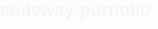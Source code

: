 # codeway-portfolio
<!DOCTYPE html>
<html>
    <head>
        <title>
            My Portfolio
        </title>
        <style>
        body {
            font-family: Arial, sans-serif;
            color: whitesmoke;
            background-image: url(https://wallpaperaccess.com/full/5652030.jpg);
            background-repeat: no-repeat;
            background-size: 100%;
            margin: 0;
            padding: 0;
        }
        
        header {
            
            text-align: center;
            padding: 20px;
        }
        footer{
            text-align: center;
            padding:20px;
            background-color: black;
        }
        
        h1 {
            margin: 0;
        }
        u{
            color:rgb(128, 113, 0);
        }
        nav {
            
            text-align: center;
            padding: 10px;
        }
        
        img{
            margin-top:10px;
            width:200px;
            height:200px;
            border-radius: 100%;
            border-left: 500px;
        }
        a{
            color:olive;
        }
        div{
            padding-top:75px;
            padding-right:250px;
        }
    </style>
    </head>
    <body>
        <header>
            <h1>Moulika Manaswini Topella</h1>
        <p>Web Developer</p>
        <img src="E:\Mouli\Photos\nandu.png">
        <p><u><b>About me:</b></u></p>
        <p>Enthusiastic and self-motivated individual with a strong work ethic.</p>
        <p>A dedicated team player known for fostering positive collaboration.</p>
        <p>Well-organized, adaptable, and committed to continuous learning for professional growth.</p>
        <p style="color:rgb(55, 128, 0);"><b>My Skills</b>: Python|C|Frontend web development|Machine Learning</p>
    <div>
        <img style="width:50px;padding-left:50px;height:50px;" src="https://previews.123rf.com/images/bestvectorstock/bestvectorstock1808/bestvectorstock180810960/107156890-achievement-vector-icon-isolated-on-transparent-background-achievement-logo-concept.jpg">
    <a href="project.html">Projects</a>
    <img style="width:50px;height:50px;padding-left: 300px;" src="https://encrypted-tbn0.gstatic.com/images?q=tbn:ANd9GcSkq4BQHY6AZoxCvKw0mL4mj2Jxtotyingoy8g9_3k1KTdSOpDMvam7veq6tzVj64sPk-o&usqp=CAU" >
    <a href="resume.html">Resume</a>
    </div>
    
    </header>
        <footer>
                <p>Copyright &copy; 2024 T M Manaswini. All rights reserved.</p>
              </footer>
    </body>
</html>
#project.html:
<!DOCTYPE html>
<html>
    <head>
        <title>
            My Portfolio
        </title>
        <style>
        body {
            font-family: Arial, sans-serif;
            color: whitesmoke;
            background-image: url(https://wallpaperaccess.com/full/5652030.jpg);
            background-repeat: no-repeat;
            background-size: 100%;
            margin: 0;
            padding: 0;
        }
        
        header {
            
            text-align: center;
            padding: 20px;
        }
        footer{
            text-align: center;
            padding:20px;
            background-color: black;
        }
        
        h1 {
            margin: 0;
        }
        u{
            color:rgb(128, 113, 0);
        }
        nav {
            
            text-align: center;
            padding: 10px;
        }
        
        img{
            margin-top:10px;
            width:200px;
            height:200px;
            border-radius: 100%;
            border-left: 500px;
        }
        a{
            color:olive;
        }
        div{
            padding-top:75px;
            padding-right:250px;
        }
    </style>
    </head>
    <body>
        <header>
            <h1>Moulika Manaswini Topella</h1>
        <p>Web Developer</p>
        <img src="E:\Mouli\Photos\nandu.png">
        <p><u><b>About me:</b></u></p>
        <p>Enthusiastic and self-motivated individual with a strong work ethic.</p>
        <p>A dedicated team player known for fostering positive collaboration.</p>
        <p>Well-organized, adaptable, and committed to continuous learning for professional growth.</p>
        <p style="color:rgb(55, 128, 0);"><b>My Skills</b>: Python|C|Frontend web development|Machine Learning</p>
    <div>
        <img style="width:50px;padding-left:50px;height:50px;" src="https://previews.123rf.com/images/bestvectorstock/bestvectorstock1808/bestvectorstock180810960/107156890-achievement-vector-icon-isolated-on-transparent-background-achievement-logo-concept.jpg">
    <a href="project.html">Projects</a>
    <img style="width:50px;height:50px;padding-left: 300px;" src="https://encrypted-tbn0.gstatic.com/images?q=tbn:ANd9GcSkq4BQHY6AZoxCvKw0mL4mj2Jxtotyingoy8g9_3k1KTdSOpDMvam7veq6tzVj64sPk-o&usqp=CAU" >
    <a href="resume.html">Resume</a>
    </div>
    
    </header>
        <footer>
                <p>Copyright &copy; 2024 T M Manaswini. All rights reserved.</p>
              </footer>
    </body>
</html>
#resume.html :
<!DOCTYPE html>
<html>
    <head>
        <title>
            RESUME
        </title>
    </head>
    <body><center> 
        <h1 style="color: rgb(9, 44, 90)">RESUME</h1> 
        <h3>Download the Resume</h3> 
        <iframe src= "E:\Mouli\Resume.pdf" width="800" height="500"> 
        </iframe> 
    </center> 
      <a href="E:\Mouli\Resume.pdf">RESUME</a>
    </body>
    </html>
